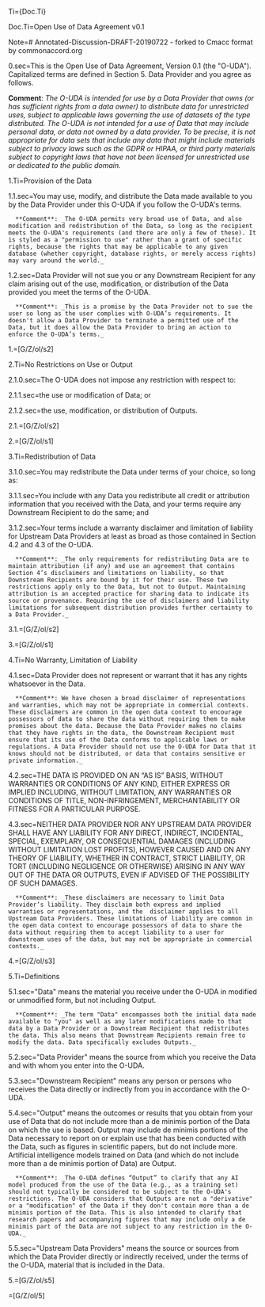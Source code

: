 Ti={Doc.Ti}

Doc.Ti=Open Use of Data Agreement v0.1

Note=# Annotated-Discussion-DRAFT-20190722 - forked to Cmacc format by commonaccord.org


0.sec=This is the Open Use of Data Agreement, Version 0.1 (the "O-UDA").  Capitalized terms are defined in Section 5. Data Provider and you agree as follows.

**Comment**: _The O-UDA is intended for use by a Data Provider that owns (or has sufficient rights from a data owner) to distribute data for unrestricted uses, subject to applicable laws governing the use of datasets of the type distributed. The O-UDA is not intended for a use of Data that may include personal data, or data not owned by a data provider. To be precise, it is not appropriate for data sets that include any data that might include materials subject to privacy laws such as the GDPR or HIPAA, or third party materials subject to copyright laws that have not been licensed for unrestricted use or dedicated to the public domain._

1.Ti=Provision of the Data

1.1.sec=You may use, modify, and distribute the Data made available to you by the Data Provider under this O-UDA if you follow the O-UDA's terms.

      **Comment**: _The O-UDA permits very broad use of Data, and also modification and redistribution of the Data, so long as the recipient meets the O-UDA's requirements (and there are only a few of these). It is styled as a "permission to use" rather than a grant of specific rights, because the rights that may be applicable to any given database (whether copyright, database rights, or merely access rights) may vary around the world._

1.2.sec=Data Provider will not sue you or any Downstream Recipient for any claim arising out of the use, modification, or distribution of the Data provided you meet the terms of the O-UDA.

      **Comment**: _This is a promise by the Data Provider not to sue the user so long as the user complies with O-UDA’s requirements. It doesn't allow a Data Provider to terminate a permitted use of the Data, but it does allow the Data Provider to bring an action to enforce the O-UDA’s terms._

1.=[G/Z/ol/s2]

2.Ti=No Restrictions on Use or Output 

2.1.0.sec=The O-UDA does not impose any restriction with respect to:

2.1.1.sec=the use or modification of Data; or

2.1.2.sec=the use, modification, or distribution of Outputs.

2.1.=[G/Z/ol/s2]

2.=[G/Z/ol/s1]

3.Ti=Redistribution of Data

3.1.0.sec=You may redistribute the Data under terms of your choice, so long as:

3.1.1.sec=You include with any Data you redistribute all credit or attribution information that you received with the Data, and your terms require any Downstream Recipient to do the same; and

3.1.2.sec=Your terms include a warranty disclaimer and limitation of liability for Upstream Data Providers at least as broad as those contained in Section 4.2 and 4.3 of the O-UDA.

      **Comment**: _The only requirements for redistributing Data are to maintain attribution (if any) and use an agreement that contains Section 4’s disclaimers and limitations on liability, so that Downstream Recipients are bound by it for their use. These two restrictions apply only to the Data, but not to Output. Maintaining attribution is an accepted practice for sharing data to indicate its source or provenance. Requiring the use of disclaimers and liability limitations for subsequent distribution provides further certainty to a Data Provider._

3.1.=[G/Z/ol/s2]

3.=[G/Z/ol/s1]

4.Ti=No Warranty, Limitation of Liability

4.1.sec=Data Provider does not represent or warrant that it has any rights whatsoever in the Data.

      **Comment**: We have chosen a broad disclaimer of representations and warranties, which may not be appropriate in commercial contexts. These disclaimers are common in the open data context to encourage possessors of data to share the data without requiring them to make promises about the data. Because the Data Provider makes no claims that they have rights in the data, the Downstream Recipient must ensure that its use of the Data conforms to applicable laws or regulations. A Data Provider should not use the O-UDA for Data that it knows should not be distributed, or data that contains sensitive or private information._

4.2.sec=THE DATA IS PROVIDED ON AN “AS IS” BASIS, WITHOUT WARRANTIES OR CONDITIONS OF ANY KIND, EITHER EXPRESS OR IMPLIED INCLUDING, WITHOUT LIMITATION, ANY WARRANTIES OR CONDITIONS OF TITLE, NON-INFRINGEMENT, MERCHANTABILITY OR FITNESS FOR A PARTICULAR PURPOSE.

4.3.sec=NEITHER DATA PROVIDER NOR ANY UPSTREAM DATA PROVIDER SHALL HAVE ANY LIABILITY FOR ANY DIRECT, INDIRECT, INCIDENTAL, SPECIAL, EXEMPLARY, OR CONSEQUENTIAL DAMAGES (INCLUDING WITHOUT LIMITATION LOST PROFITS), HOWEVER CAUSED AND ON ANY THEORY OF LIABILITY, WHETHER IN CONTRACT, STRICT LIABILITY, OR TORT (INCLUDING NEGLIGENCE OR OTHERWISE) ARISING IN ANY WAY OUT OF THE DATA OR OUTPUTS, EVEN IF ADVISED OF THE POSSIBILITY OF SUCH DAMAGES.

      **Comment**: _These disclaimers are necessary to limit Data Provider’s liability. They disclaim both express and implied warranties or representations, and the  disclaimer applies to all Upstream Data Providers. These limitations of liability are common in the open data context to encourage possessors of data to share the data without requiring them to accept liability to a user for downstream uses of the data, but may not be appropriate in commercial contexts._

4.=[G/Z/ol/s3]

5.Ti=Definitions

5.1.sec="Data" means the material you receive under the O-UDA in modified or unmodified form, but not including Output.

      **Comment**: _The term "Data" encompasses both the initial data made available to "you" as well as any later modifications made to that data by a Data Provider or a Downstream Recipient that redistributes the data. This also means that Downstream Recipients remain free to modify the data. Data specifically excludes Outputs._

5.2.sec="Data Provider" means the source from which you receive the Data and with whom you enter into the O-UDA.

5.3.sec="Downstream Recipient" means any person or persons who receives the Data directly or indirectly from you in accordance with the O-UDA.

5.4.sec="Output" means the outcomes or results that you obtain from your use of Data that do not include more than a de minimis portion of the Data on which the use is based.  Output may include de minimis portions of the Data necessary to report on or explain use that has been conducted with the Data, such as figures in scientific papers, but do not include more.  Artificial intelligence models trained on Data (and which do not include more than a de minimis portion of Data) are Output.

      **Comment**: _The O-UDA defines “Output” to clarify that any AI model produced from the use of the Data (e.g., as a training set) should not typically be considered to be subject to the O-UDA's restrictions. The O-UDA considers that Outputs are not a "derivative" or a "modification" of the Data if they don't contain more than a de minimis portion of the Data. This is also intended to clarify that research papers and accompanying figures that may include only a de minimis part of the Data are not subject to any restriction in the O-UDA._

5.5.sec="Upstream Data Providers" means the source or sources from which the Data Provider directly or indirectly received, under the terms of the O-UDA, material that is included in the Data.

5.=[G/Z/ol/s5]

=[G/Z/ol/5]
